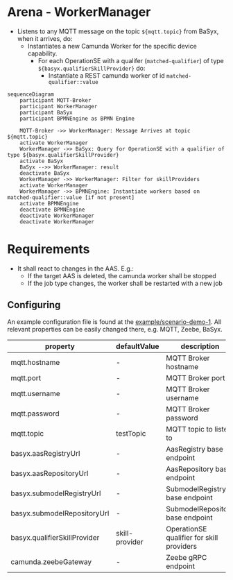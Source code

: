 # Arena - WorkerManager 

- Listens to any MQTT message on the topic `${mqtt.topic}` from BaSyx, when it arrives, do:
  - Instantiates a new Camunda Worker for the specific device capability.
    - For each OperationSE with a qualifer (`matched-qualifier`) of type `${basyx.qualifierSkillProvider}` do:
      - Instantiate a REST camunda worker of id `matched-qualifier::value`

```mermaid
sequenceDiagram
    participant MQTT-Broker
    participant WorkerManager
    participant BaSyx
    participant BPMNEngine as BPMN Engine
    
    MQTT-Broker ->> WorkerManager: Message Arrives at topic ${mqtt.topic}
    activate WorkerManager
    WorkerManager ->> BaSyx: Query for OperationSE with a qualifier of type ${basyx.qualifierSkillProvider}   
    activate BaSyx
    BaSyx -->> WorkerManager: result
    deactivate BaSyx
    WorkerManager ->> WorkerManager: Filter for skillProviders
    activate WorkerManager
    WorkerManager ->> BPMNEngine: Instantiate workers based on matched-qualifier::value [if not present]
    activate BPMNEngine
    deactivate BPMNEngine
    deactivate WorkerManager 
    deactivate WorkerManager
```

# Requirements

- It shall react to changes in the AAS. E.g.:
  - If the target AAS is deleted, the camunda worker shall be stopped
  - If the job type changes, the worker shall be restarted with a new job


## Configuring

An example configuration file is found at the [example/scenario-demo-1](../example/scenario-demo-1/config/processfactory.properties). All relevant properties can be easily changed there, e.g. MQTT, Zeebe, BaSyx. 

| property | defaultValue | description |
| -- | -- | -- |
| mqtt.hostname | - | MQTT Broker hostname |
| mqtt.port | - | MQTT Broker port |
| mqtt.username | - | MQTT Broker username |
| mqtt.password | - | MQTT Broker password |
| mqtt.topic | testTopic | MQTT topic to listen to |
| basyx.aasRegistryUrl | - | AasRegistry base endpoint |
| basyx.aasRepositoryUrl | - | AasRepository base endpoint |
| basyx.submodelRegistryUrl | - | SubmodelRegistry base endpoint |
| basyx.submodelRepositoryUrl | - | SubmodelRepository base endpoint |
| basyx.qualifierSkillProvider | skill-provider | OperationSE qualifier for skill providers |
| camunda.zeebeGateway | - | Zeebe gRPC endpoint |